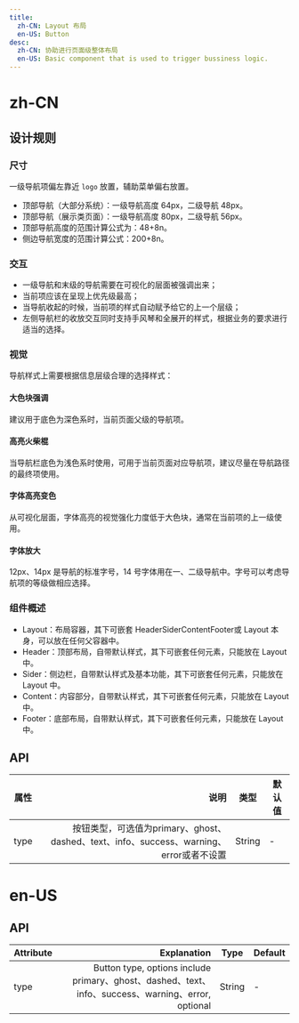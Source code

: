 ```yaml
---
title:
  zh-CN: Layout 布局
  en-US: Button
desc:
  zh-CN: 协助进行页面级整体布局
  en-US: Basic component that is used to trigger bussiness logic.
---
```



# zh-CN
## 设计规则
### 尺寸
一级导航项偏左靠近 `logo` 放置，辅助菜单偏右放置。
* 顶部导航（大部分系统）：一级导航高度 64px，二级导航 48px。
* 顶部导航（展示类页面）：一级导航高度 80px，二级导航 56px。
* 顶部导航高度的范围计算公式为：48+8n。
* 侧边导航宽度的范围计算公式：200+8n。
### 交互
* 一级导航和末级的导航需要在可视化的层面被强调出来；
* 当前项应该在呈现上优先级最高；
* 当导航收起的时候，当前项的样式自动赋予给它的上一个层级；
* 左侧导航栏的收放交互同时支持手风琴和全展开的样式，根据业务的要求进行适当的选择。
### 视觉
导航样式上需要根据信息层级合理的选择样式：

#### 大色块强调

建议用于底色为深色系时，当前页面父级的导航项。

#### 高亮火柴棍

当导航栏底色为浅色系时使用，可用于当前页面对应导航项，建议尽量在导航路径的最终项使用。

#### 字体高亮变色

从可视化层面，字体高亮的视觉强化力度低于大色块，通常在当前项的上一级使用。

#### 字体放大

12px、14px 是导航的标准字号，14 号字体用在一、二级导航中。字号可以考虑导航项的等级做相应选择。

### 组件概述
* Layout：布局容器，其下可嵌套 HeaderSiderContentFooter或 Layout 本身，可以放在任何父容器中。
* Header：顶部布局，自带默认样式，其下可嵌套任何元素，只能放在 Layout 中。
* Sider：侧边栏，自带默认样式及基本功能，其下可嵌套任何元素，只能放在 Layout 中。
* Content：内容部分，自带默认样式，其下可嵌套任何元素，只能放在 Layout 中。
* Footer：底部布局，自带默认样式，其下可嵌套任何元素，只能放在 Layout 中。

## API
| 属性        | 说明    |  类型  | 默认值|
| --------   | -----:   | ---- | ---- |
| type        | 按钮类型，可选值为primary、ghost、dashed、text、info、success、warning、error或者不设置  |   String   | -|


# en-US

## API
| Attribute        | Explanation    |  Type  | Default|
| --------   | -----:   | ---- | ---- |
| type        | Button type, options include primary、ghost、dashed、text、info、success、warning、error, optional      |   String   | -|
